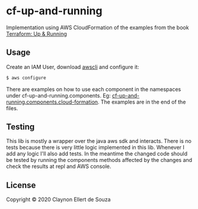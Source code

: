 # cf-up-and-running

Implementation using AWS CloudFormation of the examples from the book [Terraform: Up & Running](https://www.terraformupandrunning.com/)

## Usage

Create an IAM User, download [awscli](https://aws.amazon.com/cli/) and configure it:

```bash
$ aws configure
```

There are examples on how to use each component in the namespaces under cf-up-and-running.components.
 Eg: [cf-up-and-running.components.cloud-formation](src/cf_up_and_running/components/cloud_formation.clj).
 The examples are in the end of the files.

## Testing

This lib is mostly a wrapper over the java aws sdk and interacts. There is no tests because there is very little
 logic implemented in this lib. Whenever I add any logic I'll also add tests. In the meantime the changed code should
 be tested by running the components methods affected by the changes and check the results at repl and AWS console.

## License

Copyright © 2020 Claynon Ellert de Souza
